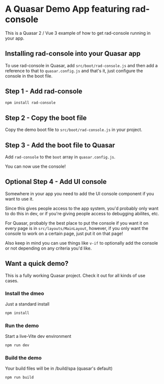 # A Quasar Demo App featuring rad-console
This is a Quasar 2 / Vue 3 example of how to get rad-console running in your app.

## Installing rad-console into your Quasar app

To use rad-console in Quasar, add `src/boot/rad-console.js` and then add a reference to that to `quasar.config.js` and that's it, just configure the console in the boot file.

## Step 1 - Add rad-console

```bash
npm install rad-console
```

## Step 2 - Copy the boot file

Copy the demo boot file to `src/boot/rad-console.js` in your project.

## Step 3 - Add the boot file to Quasar

Add `rad-console` to the `boot` array in  `quasar.config.js`.

You can now use the console!

## Optional Step 4 - Add UI console

Somewhere in your app you need to add the UI console component if you want to use it.


Since this gives people access to the app system, you'd probably only want to do this in dev, or if you're giving people access to debugging abilites, etc.

For Quasar, probably the best place to put the console if you want it on every page is in `src/layouts/MainLayout`, however, if you only
want the console to work on a certain page, just put it on that page!

Also keep in mind you can use things like `v-if` to optionally add the console or not depending on any criteria you'd like.

## Want a quick demo?

This is a fully working Quasar project. Check it out for all kinds of use cases.

### Install the dmeo

Just a standard install
```bash
npm install
```
### Run the demo

Start a live-Vite dev environment
```bash
npm run dev
```
### Build the demo
Your build files will be in /build/spa (quasar's default)
```bash
npm run build
```